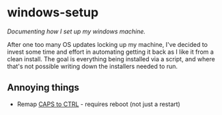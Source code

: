 # windows-setup
_Documenting how I set up my windows machine._

After one too many OS updates locking up my machine, I've decided to invest some time and effort in automating getting it back as I like it from a clean install. The goal is everything being installed via a script, and where that's not possible writing down the installers needed to run.

## Annoying things
- Remap [CAPS to CTRL](https://gist.github.com/joshschmelzle/5e88dabc71014d7427ff01bca3fed33d) - requires reboot (not just a restart)
